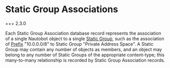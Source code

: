 # Static Group Associations

+++ 2.3.0

Each Static Group Association database record represents the association of a single Nautobot object to a single [Static Group](staticgroup.md), such as the association of [Prefix](../core-data-model/ipam/prefix.md) "10.0.0.0/8" to Static Group "Private Address Space". A Static Group may contain any number of objects as members, and an object may belong to any number of Static Groups of the appropriate content-type; this many-to-many relationship is recorded by Static Group Association records.
